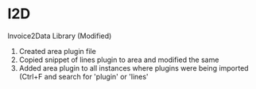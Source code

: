 # I2D
Invoice2Data Library (Modified)

1. Created area plugin file
2. Copied snippet of lines plugin to area and modified the same
3. Added area plugin to all instances where plugins were being imported (Ctrl+F and search for 'plugin' or 'lines'
